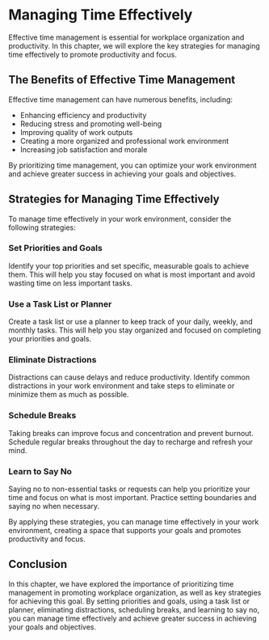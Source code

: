 # Managing Time Effectively

Effective time management is essential for workplace organization and productivity. In this chapter, we will explore the key strategies for managing time effectively to promote productivity and focus.

The Benefits of Effective Time Management
-----------------------------------------

Effective time management can have numerous benefits, including:

* Enhancing efficiency and productivity
* Reducing stress and promoting well-being
* Improving quality of work outputs
* Creating a more organized and professional work environment
* Increasing job satisfaction and morale

By prioritizing time management, you can optimize your work environment and achieve greater success in achieving your goals and objectives.

Strategies for Managing Time Effectively
----------------------------------------

To manage time effectively in your work environment, consider the following strategies:

### Set Priorities and Goals

Identify your top priorities and set specific, measurable goals to achieve them. This will help you stay focused on what is most important and avoid wasting time on less important tasks.

### Use a Task List or Planner

Create a task list or use a planner to keep track of your daily, weekly, and monthly tasks. This will help you stay organized and focused on completing your priorities and goals.

### Eliminate Distractions

Distractions can cause delays and reduce productivity. Identify common distractions in your work environment and take steps to eliminate or minimize them as much as possible.

### Schedule Breaks

Taking breaks can improve focus and concentration and prevent burnout. Schedule regular breaks throughout the day to recharge and refresh your mind.

### Learn to Say No

Saying no to non-essential tasks or requests can help you prioritize your time and focus on what is most important. Practice setting boundaries and saying no when necessary.

By applying these strategies, you can manage time effectively in your work environment, creating a space that supports your goals and promotes productivity and focus.

Conclusion
----------

In this chapter, we have explored the importance of prioritizing time management in promoting workplace organization, as well as key strategies for achieving this goal. By setting priorities and goals, using a task list or planner, eliminating distractions, scheduling breaks, and learning to say no, you can manage time effectively and achieve greater success in achieving your goals and objectives.
